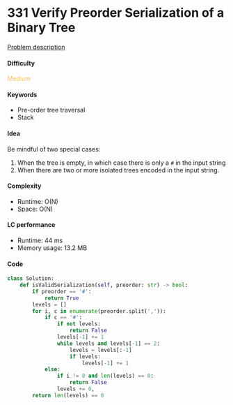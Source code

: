 331 Verify Preorder Serialization of a Binary Tree
=======================
[Problem description](https://leetcode.com/problems/verify-preorder-serialization-of-a-binary-tree/)

#### Difficulty
<span style="color:#FABC60">Medium</span>

#### Keywords
- Pre-order tree traversal
- Stack

#### Idea
Be mindful of two special cases:

1. When the tree is empty, in which case there is only a `#` in the input string
2. When there are two or more isolated trees encoded in the input string. 

#### Complexity
- Runtime: O(N)
- Space: O(N)
  
#### LC performance
- Runtime: 44 ms
- Memory usage: 13.2 MB

#### Code
```python
class Solution:
    def isValidSerialization(self, preorder: str) -> bool:
        if preorder == '#':
            return True
        levels = []
        for i, c in enumerate(preorder.split(',')):
            if c == '#':
                if not levels:
                    return False
                levels[-1] += 1
                while levels and levels[-1] == 2:
                    levels = levels[:-1]
                    if levels:
                        levels[-1] += 1
            else:
                if i != 0 and len(levels) == 0:
                    return False
                levels += 0,
        return len(levels) == 0
```